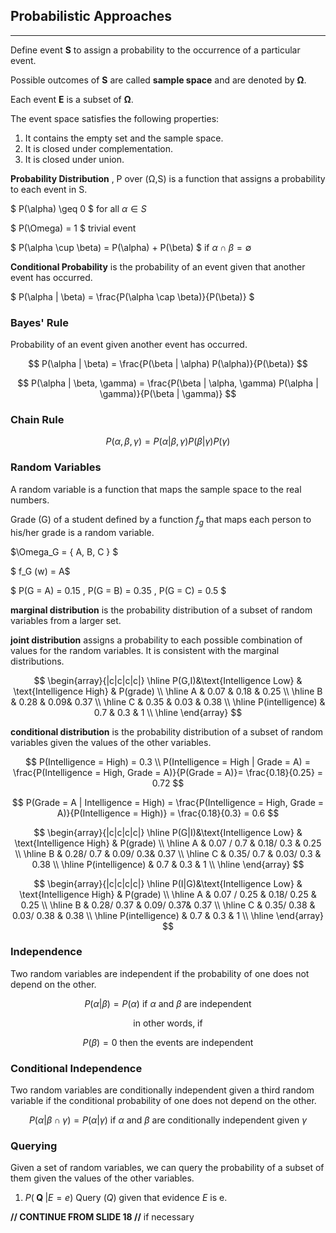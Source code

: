 ## Probabilistic Approaches ##
-----

Define event **S** to assign a probability to the occurrence of a particular event.

Possible outcomes of **S** are called **sample space** and are denoted by **Ω**.

Each event **E** is a subset of **Ω**.

The event space satisfies the following properties:
1. It contains the empty set and the sample space.
2. It is closed under complementation.
3. It is closed under union.

**Probability Distribution** , P over (Ω,S) is a function that assigns a probability to each event in S.

$ P(\alpha)  \geq 0 $ for all $\alpha \in S$

$ P(\Omega) = 1 $ trivial event

$ P(\alpha \cup \beta) = P(\alpha) + P(\beta) $ if $\alpha \cap \beta = \emptyset$

**Conditional Probability** is the probability of an event given that another event has occurred.

$ P(\alpha | \beta) = \frac{P(\alpha \cap \beta)}{P(\beta)} $

### **Bayes' Rule** ###
Probability of an event given another event has occurred.

$$
P(\alpha | \beta) = \frac{P(\beta | \alpha) P(\alpha)}{P(\beta)}
$$

$$
P(\alpha | \beta, \gamma) = \frac{P(\beta | \alpha, \gamma) P(\alpha | \gamma)}{P(\beta | \gamma)}
$$

### **Chain Rule** ###

$$
P(\alpha, \beta, \gamma) = P(\alpha | \beta, \gamma) P(\beta | \gamma) P(\gamma)
$$

### **Random Variables** ###
A random variable is a function that maps the sample space to the real numbers.

Grade (G) of a student defined by a function $f_g$ that maps each person to his/her grade is a random variable. 

$\Omega_G = \{    A, B, C \} $

$ f_G (w) = A$

$ P(G = A) = 0.15 , P(G = B) = 0.35 , P(G = C) = 0.5 $

**marginal distribution** is the probability distribution of a subset of random variables from a larger set.

**joint distribution** assigns a probability to each possible combination of values for the random variables. It is consistent with the marginal distributions.

$$
\begin{array}{|c|c|c|c|}
\hline
P(G,I)&\text{Intelligence Low} & \text{Intelligence High} & P(grade) \\
\hline
A & 0.07 & 0.18 & 0.25 \\
\hline
B & 0.28 & 0.09& 0.37 \\
\hline
C & 0.35 & 0.03 & 0.38 \\
\hline
P(intelligence) & 0.7 & 0.3 & 1 \\
\hline
\end{array}
$$

**conditional distribution** is the probability distribution of a subset of random variables given the values of the other variables.

$$
P(Intelligence = High) = 0.3 \\
P(Intelligence = High | Grade = A) = \frac{P(Intelligence = High, Grade = A)}{P(Grade = A)}= \frac{0.18}{0.25} = 0.72
$$

$$
P(Grade = A | Intelligence = High) = \frac{P(Intelligence = High, Grade = A)}{P(Intelligence = High)} = \frac{0.18}{0.3} = 0.6
$$


$$
\begin{array}{|c|c|c|c|}
\hline
P(G|I)&\text{Intelligence Low} & \text{Intelligence High} & P(grade) \\
\hline
A & 0.07 / 0.7 & 0.18/ 0.3 & 0.25 \\
\hline
B & 0.28/ 0.7 & 0.09/ 0.3& 0.37 \\
\hline
C & 0.35/ 0.7 & 0.03/ 0.3 & 0.38 \\
\hline
P(intelligence) & 0.7 & 0.3 & 1 \\
\hline
\end{array}
$$


$$
\begin{array}{|c|c|c|c|}
\hline
P(I|G)&\text{Intelligence Low} & \text{Intelligence High} & P(grade) \\
\hline
A & 0.07 / 0.25 & 0.18/ 0.25 & 0.25 \\
\hline
B & 0.28/ 0.37 & 0.09/ 0.37& 0.37 \\
\hline
C & 0.35/ 0.38 & 0.03/ 0.38 & 0.38 \\
\hline
P(intelligence) & 0.7 & 0.3 & 1 \\
\hline
\end{array}
$$

### **Independence** ###
Two random variables are independent if the probability of one does not depend on the other.

$$
P(\alpha | \beta) = P(\alpha) \text{ if } \alpha \text{ and } \beta \text{ are independent}
$$

$$
\text{in other words, if}
$$

$$
P(\beta) = 0 \text{ then the events are independent}
$$

### **Conditional Independence** ###
Two random variables are conditionally independent given a third random variable if the conditional probability of one does not depend on the other.

$$
P(\alpha | \beta \cap \gamma) = P(\alpha | \gamma) \text{ if } \alpha \text{ and } \beta \text{ are conditionally independent given } \gamma
$$

### **Querying** ###
Given a set of random variables, we can query the probability of a subset of them given the values of the other variables.

1. $P( \textbf{ Q }  | E=e)$ Query ($Q$) given that evidence $E$ is e.

**// CONTINUE FROM SLIDE 18 //**
if necessary






